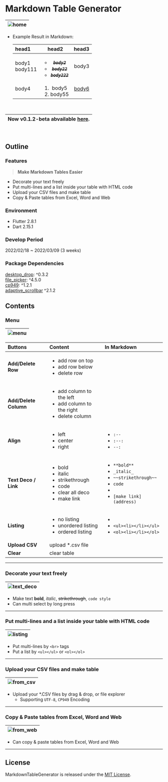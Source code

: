 # Markdown Table Generator

|<img src="https://cyj893.github.io/img/Projects/2/readme/talbe_ex.PNG" title="home" alt="home" />|
| - |

- Example Result in Markdown:

    | head1	 | head2	 | head3	 |
    | :-- | :--: | --: |
    | body1<br>body111	 | ~~_**<ul><li>`body2`</li><li>`body22`</li><li>`body222`</li></ul>**_~~	 | body3	 |
    | body4	 | <ol><li>body5</li><li>body55</li></ol>	 | [body6](https://github.com/cyj893)   |

<br>

| **Now v0.1.2-beta abvailable [here](https://cyj893.github.io/markdown_table_generator/).** |
| - |

<br>

## Outline

### Features

> **Make Markdown Tables Easier**

- Decorate your text freely
- Put multi-lines and a list inside your table with HTML code
- Upload your CSV files and make table
- Copy & Paste tables from Excel, Word and Web

### Environment
- Flutter 2.8.1
- Dart 2.15.1

### Develop Period
2022/02/18 ~ 2022/03/09 (3 weeks)

### Package Dependencies
[desktop_drop](https://pub.dev/packages/desktop_drop): ^0.3.2  
[file_picker](https://pub.dev/packages/file_picker): ^4.5.0  
[cp949](https://pub.dev/packages/cp949): ^1.2.1  
[adaptive_scrollbar](https://pub.dev/packages/adaptive_scrollbar) ^2.1.2  

## Contents
### Menu

|<img src="https://cyj893.github.io/img/Projects/2/readme/menu.PNG" title="menu" alt="menu" />|
| - |

| Buttons	 | Content	 | In Markdown	 |
| :-- | :-- | :-- |
| **Add/Delete Row**	 | <ul><li>add row on top</li><li>add row below</li><li>delete row</li></ul>	 | 	 |
| **Add/Delete Column**	 | <ul><li>add column to the left</li><li>add column to the right</li><li>delete column</li></ul>	 | 	 |
| **Align**	 | <ul><li>left</li><li>center</li><li>right</li></ul>	 | <ul><li>`:--`</li><li>`:--:`</li><li>`--:`</li></ul>	 |
| **Text Deco / Link**	 | <ul><li>bold</li><li>italic</li><li>strikethrough</li><li>code</li><li>clear all deco</li><li>make link</li></ul>	 | <ul><li>`**bold**`</li><li>`_italic_`</li><li>`~~strikethrough~~`</li><li>``code``</li><li></li><li>`[make link](address)`</li></ul>	 |
| **Listing**	 | <ul><li>no listing</li><li>unordered listing</li><li>ordered listing</li></ul>	 | <ul><li></li><li>`<ul><li></li></ul>`</li><li>`<ol><li></li></ol>`</li></ul>	 |
| **Upload CSV**	 | upload *.csv file	 | 	 |
| **Clear**	 | clear table	 | 	 |

---

### Decorate your text freely

|<img src="https://cyj893.github.io/img/Projects/2/readme/text_deco.gif" title="text_deco" alt="text_deco" />|
| - |

- Make text **bold**, _italic_, ~~strikethrough~~, `code style`
- Can multi select by long press

---

### Put multi-lines and a list inside your table with HTML code

|<img src="https://cyj893.github.io/img/Projects/2/readme/listing.gif" title="listing" alt="listing" />|
| - |

- Put multi-lines by `<br>` tags
- Put a list by `<ul></ul>` or `<ol></ol>`

---

### Upload your CSV files and make table

|<img src="https://cyj893.github.io/img/Projects/2/readme/from_csv.gif" title="from_csv" alt="from_csv" />|
| - |

- Upload your \*.CSV files by drag & drop, or file explorer
    - Supporting `UTF-8`, `CP949` Encoding

---

### Copy & Paste tables from Excel, Word and Web

|<img src="https://cyj893.github.io/img/Projects/2/readme/from_web.gif" title="from_web" alt="from_web" />|
| - |

- Can copy & paste tables from Excel, Word and Web

---

## License
MarkdownTableGenerator is released under the [MIT License](http://www.opensource.org/licenses/mit-license).